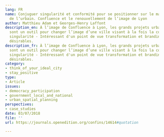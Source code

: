 ```yaml
---
lang: FR
name: Conjuguer singularité et conformité pour se positionner sur le marché international
  de l’urbain. Confluence et le renouvellement de l’image de Lyon
author: Matthieu Adam et Georges-Henry Laffont
description_en: À l’image de Confluence à Lyon, les grands projets urbains et architecturaux
  sont un outil pour changer l’image d’une ville visant à la fois la conformité et
  singularité - Intéressant d'un point de vue transformation et branding des villes
  désirables.
description_fr: À l’image de Confluence à Lyon, les grands projets urbains et architecturaux
  sont un outil pour changer l’image d’une ville visant à la fois la conformité et
  singularité - Intéressant d'un point de vue transformation et branding des villes
  désirables.
category:
- think_of_your_ideal_city
- stay_positive
type:
- Article
issues:
- democracy_participation
- government_local_and_national
- urban_spatial_planning
perspectives:
- case_studies
date: 03/07/2018
file: ''
url: https://journals.openedition.org/confins/14614#quotation

---
```


